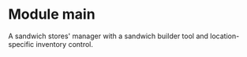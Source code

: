 # Module main

A sandwich stores' manager with a sandwich builder tool and 
location-specific inventory control.
